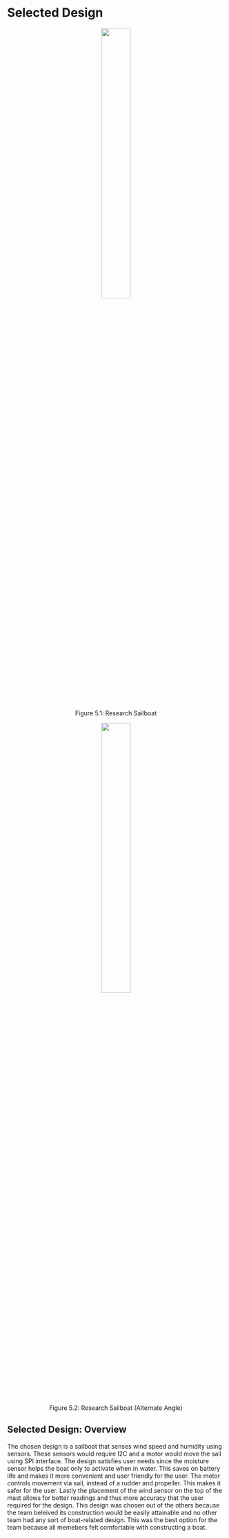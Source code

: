 # Selected Design

<figure class="image">  
<p align="center">  
<img src="https://user-images.githubusercontent.com/122958638/235578119-fcc1b9ef-3280-44ae-b0a3-1481294f4f0e.jpg" width="40%"><br>
</p>
</figure>


<p align="center">
Figure 5.1: Research Sailboat
</p>

<figure class="image">  
<p align="center">  
<img src="https://user-images.githubusercontent.com/122958638/235578215-7b696929-c1c8-49f4-8b04-e78a708d0f1d.jpg" width="40%"><br>
</p>
</figure>

<p align="center">
Figure 5.2: Research Sailboat (Alternate Angle)
</p>

## Selected Design: Overview
The chosen design is a sailboat that senses wind speed and humidity using sensors. These sensors would require I2C and a motor would move the sail using SPI interface. The design satisfies user needs since the moisture sensor helps the boat only to activate when in water. This saves on battery life and makes it more convenient and user friendly for the user. The motor controls movement via sail, instead of a rudder and propeller. This makes it safer for the user. Lastly the placement of the wind sensor on the top of the mast allows for better readings and thus more accuracy that the user required for the design. This design was chosen out of the others because the team beleived its construction would be easily attainable and no other team had any sort of boat-related design. This was the best option for the team because all memebers felt comfortable with constructing a boat. 

